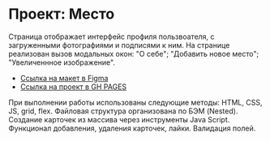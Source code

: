 # Проект: Место
Страница отображает интерфейс профиля пользвоателя, с загруженными фотографиями и подписями к ним.
На странице реализован вызов модальных окон:
"О себе";
"Добавить новое место";
"Увеличеннное изображение".

* [Ссылка на макет в Figma](https://www.figma.com/file/2cn9N9jSkmxD84oJik7xL7/JavaScript.-Sprint-4?node-id=0%3A1)
* [Ссылка на проект в GH PAGES](https://ataikh94.github.io/mesto/)
 
При выполнении работы использованы следующие методы:
HTML, CSS, JS, grid, flex. Файловая структура организована по БЭМ (Nested).
Создание карточек из массива через инструменты Java Script. Функционал добавления, удаления карточек, лайки.
Валидация полей.